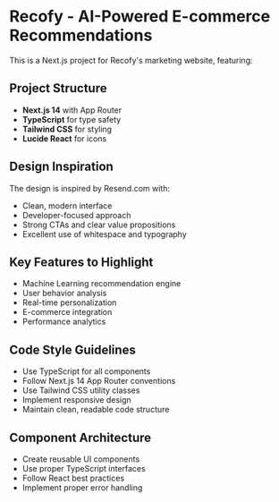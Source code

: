 <!-- Use this file to provide workspace-specific custom instructions to Copilot. For more details, visit https://code.visualstudio.com/docs/copilot/copilot-customization#_use-a-githubcopilotinstructionsmd-file -->

# Recofy - AI-Powered E-commerce Recommendations

This is a Next.js project for Recofy's marketing website, featuring:

## Project Structure
- **Next.js 14** with App Router
- **TypeScript** for type safety
- **Tailwind CSS** for styling
- **Lucide React** for icons

## Design Inspiration
The design is inspired by Resend.com with:
- Clean, modern interface
- Developer-focused approach
- Strong CTAs and clear value propositions
- Excellent use of whitespace and typography

## Key Features to Highlight
- Machine Learning recommendation engine
- User behavior analysis
- Real-time personalization
- E-commerce integration
- Performance analytics

## Code Style Guidelines
- Use TypeScript for all components
- Follow Next.js 14 App Router conventions
- Use Tailwind CSS utility classes
- Implement responsive design
- Maintain clean, readable code structure

## Component Architecture
- Create reusable UI components
- Use proper TypeScript interfaces
- Follow React best practices
- Implement proper error handling
